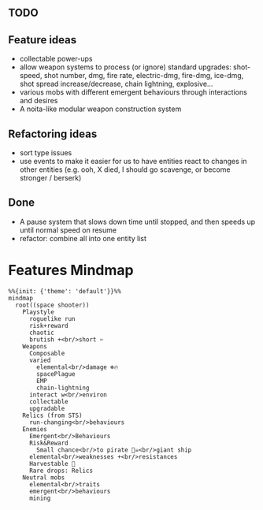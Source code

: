 ## TODO

## Feature ideas

- collectable power-ups
- allow weapon systems to process (or ignore) standard upgrades: shot-speed, shot number, dmg, fire rate, electric-dmg, fire-dmg, ice-dmg, shot spread increase/decrease, chain lightning, explosive...
- various mobs with different emergent behaviours through interactions and desires
- A noita-like modular weapon construction system

## Refactoring ideas

- sort type issues
- use events to make it easier for us to have entities react to changes in other entities (e.g. ooh, X died, I should go scavenge, or become stronger / berserk)

## Done

- A pause system that slows down time until stopped, and then speeds up until normal speed on resume
- refactor: combine all into one entity list

# Features Mindmap

```mermaid
%%{init: {'theme': 'default'}}%%
mindmap
  root((space shooter))
    Playstyle
      roguelike run
      risk+reward
      chaotic
      brutish +<br/>short ✄
    Weapons
      Composable
      varied
        elemental<br/>damage ❄️🔥
        spacePlague
        EMP
        chain-lightning
      interact w<br/>environ
      collectable
      upgradable
    Relics (from STS)
      run-changing<br/>behaviours
    Enemies
      Emergent<br/>Behaviours
      Risk&Reward
        Small chance<br/>to pirate 🏴‍☠️<br/>giant ship
      elemental<br/>weaknesses +<br/>resistances
      Harvestable 🌾
      Rare drops: Relics
    Neutral mobs
      elemental<br/>traits
      emergent<br/>behaviours
      mining
```

